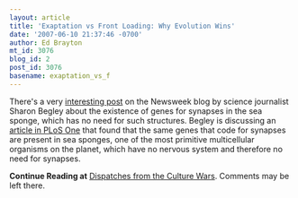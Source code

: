 ```yaml
---
layout: article
title: 'Exaptation vs Front Loading: Why Evolution Wins'
date: '2007-06-10 21:37:46 -0700'
author: Ed Brayton
mt_id: 3076
blog_id: 2
post_id: 3076
basename: exaptation_vs_f
---
```

There's a very [interesting post](http://blog.newsweek.com/blogs/labnotes/archive/2007/06/06/irreducible-complexity-is-reducible-afterall.aspx) on the Newsweek blog by science journalist Sharon Begley about the existence of genes for synapses in the sea sponge, which has no need for such structures. Begley is discussing an [article in PLoS One](http://www.plosone.org/article/fetchArticle.action?articleURI=info%3Adoi%2F10.1371%2Fjournal.pone.0000506) that found that the same genes that code for synapses are present in sea sponges, one of the most primitive multicellular organisms on the planet, which have no nervous system and therefore no need for synapses.

**Continue Reading at** [Dispatches from the Culture Wars](http://scienceblogs.com/dispatches/2007/06/exaptation_vs_front_loading_wh.php). Comments may be left there.
